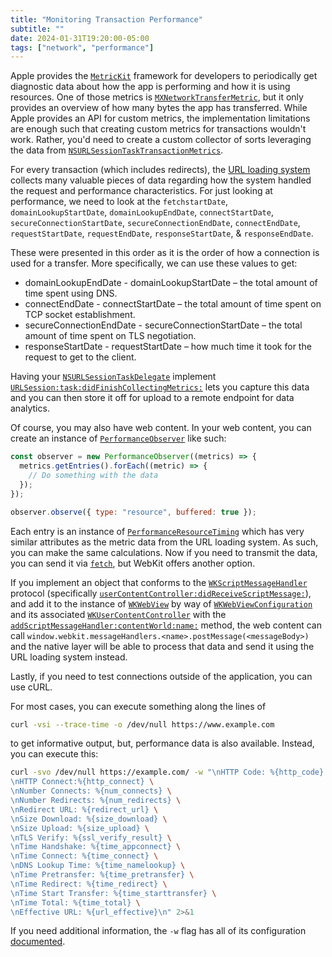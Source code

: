 ```yaml
---
title: "Monitoring Transaction Performance"
subtitle: ""
date: 2024-01-31T19:20:00-05:00
tags: ["network", "performance"]
---
```


Apple provides the [`MetricKit`](https://developer.apple.com/documentation/metrickit?language=objc) framework for developers to periodically get diagnostic data about how the app is performing and how it is using resources. One of those metrics is [`MXNetworkTransferMetric`](https://developer.apple.com/documentation/metrickit/mxnetworktransfermetric?language=objc), but it only provides an overview of how many bytes the app has transferred. While Apple provides an API for custom metrics, the implementation limitations are enough such that creating custom metrics for transactions wouldn't work. Rather, you'd need to create a custom collector of sorts leveraging the data from [`NSURLSessionTaskTransactionMetrics`](https://developer.apple.com/documentation/foundation/nsurlsessiontasktransactionmetrics).


For every transaction (which includes redirects), the [URL loading system](https://developer.apple.com/documentation/foundation/url_loading_system?language=objc) collects many valuable pieces of data regarding how the system handled the request and performance characteristics. For just looking at performance, we need to look at the `fetchstartDate`, `domainLookupStartDate`, `domainLookupEndDate`, `connectStartDate`, `secureConnectionStartDate`, `secureConnectionEndDate`, `connectEndDate`, `requestStartDate`, `requestEndDate`, `responseStartDate`, & `responseEndDate`. 

These were presented in this order as it is the order of how a connection is used for a transfer. More specifically, we can use these values to get:

* domainLookupEndDate - domainLookupStartDate – the total amount of time spent using DNS.
* connectEndDate - connectStartDate – the total amount of time spent on TCP socket establishment.
* secureConnectionEndDate - secureConnectionStartDate – the total amount of time spent on TLS negotiation.
* responseStartDate - requestStartDate – how much time it took for the request to get to the client.

Having your [`NSURLSessionTaskDelegate`](https://developer.apple.com/documentation/foundation/nsurlsessiontaskdelegate?language=objc) implement [`URLSession:task:didFinishCollectingMetrics:`](https://developer.apple.com/documentation/foundation/nsurlsessiontaskdelegate/1643148-urlsession?language=objc) lets you capture this data and you can then store it off for upload to a remote endpoint for data analytics.

Of course, you may also have web content. In your web content, you can create an instance of [`PerformanceObserver`](https://developer.mozilla.org/en-US/docs/Web/API/PerformanceObserver) like such:

```javascript
const observer = new PerformanceObserver((metrics) => {
  metrics.getEntries().forEach((metric) => {
    // Do something with the data
  });
});

observer.observe({ type: "resource", buffered: true });
```

Each entry is an instance of [`PerformanceResourceTiming`](https://developer.mozilla.org/en-US/docs/Web/API/PerformanceResourceTiming) which has very similar attributes as the metric data from the URL loading system. As such, you can make the same calculations. Now if you need to transmit the data, you can send it via [`fetch`](https://developer.mozilla.org/en-US/docs/Web/API/Fetch_API), but WebKit offers another option.

If you implement an object that conforms to the [`WKScriptMessageHandler`](https://developer.apple.com/documentation/webkit/wkscriptmessagehandler?language=objc) protocol (specifically [`userContentController:didReceiveScriptMessage:`](https://developer.apple.com/documentation/webkit/wkscriptmessagehandler/1396222-usercontentcontroller?language=objc)), and add it to the instance of [`WKWebView`](https://developer.apple.com/documentation/webkit/wkwebview?language=objc) by way of [`WKWebViewConfiguration`](https://developer.apple.com/documentation/webkit/wkwebviewconfiguration?language=objc) and its associated [`WKUserContentController`](https://developer.apple.com/documentation/webkit/wkusercontentcontroller?language=objc) with the [`addScriptMessageHandler:contentWorld:name:`](https://developer.apple.com/documentation/webkit/wkusercontentcontroller/3585112-addscriptmessagehandler?language=objc) method, the web content can call `window.webkit.messageHandlers.<name>.postMessage(<messageBody>)` and the native layer will be able to process that data and send it using the URL loading system instead.

Lastly, if you need to test connections outside of the application, you can use cURL.

For most cases, you can execute something along the lines of 

```bash
curl -vsi --trace-time -o /dev/null https://www.example.com
```

to get informative output, but, performance data is also available. Instead, you can execute this:

```bash
curl -svo /dev/null https://example.com/ -w "\nHTTP Code: %{http_code} \
\nHTTP Connect:%{http_connect} \
\nNumber Connects: %{num_connects} \
\nNumber Redirects: %{num_redirects} \
\nRedirect URL: %{redirect_url} \
\nSize Download: %{size_download} \
\nSize Upload: %{size_upload} \
\nTLS Verify: %{ssl_verify_result} \
\nTime Handshake: %{time_appconnect} \
\nTime Connect: %{time_connect} \
\nDNS Lookup Time: %{time_namelookup} \
\nTime Pretransfer: %{time_pretransfer} \
\nTime Redirect: %{time_redirect} \
\nTime Start Transfer: %{time_starttransfer} \
\nTime Total: %{time_total} \
\nEffective URL: %{url_effective}\n" 2>&1
```

If you need additional information, the `-w` flag has all of its configuration [documented](https://curl.se/docs/manpage.html#-w).
